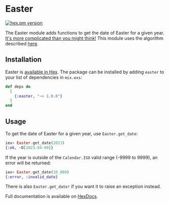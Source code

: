 # Easter

[![hex.pm version](https://img.shields.io/hexpm/v/easter.svg)](https://hex.pm/packages/easter)

The Easter module adds functions to get the date of Easter for a given year.
[It's more complicated than you might think!](https://en.wikipedia.org/wiki/Date_of_Easter)
This module uses the algorithm described [here](https://www.algorithm-archive.org/contents/computus/computus.html).

## Installation

Easter is [available in Hex](https://hex.pm/packages/easter). The package can be installed
by adding `easter` to your list of dependencies in `mix.exs`:

```elixir
def deps do
  [
    {:easter, "~> 1.0.0"}
  ]
end
```

## Usage

To get the date of Easter for a given year, use `Easter.get_date`:

```elixir
iex> Easter.get_date(2023)
{:ok, ~D[2023-04-09]}
```
If the year is outside of the `Calendar.ISO` valid range (-9999 to 9999), an error will be returned:
```elixir
iex> Easter.get_date(10_000)
{:error, :invalid_date}
```
There is also `Easter.get_date!` if you want it to raise an exception instead.

Full documentation is available on [HexDocs](https://hexdocs.pm/easter/1.0.0/api-reference.html).
